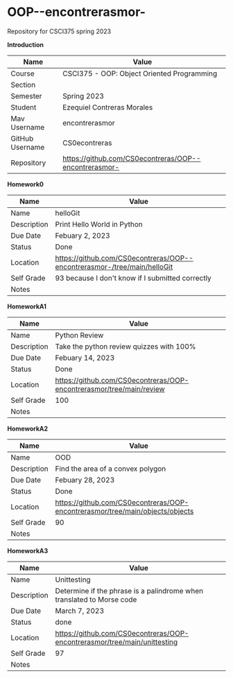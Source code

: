 # OOP--encontrerasmor-
Repository for CSCI375 spring 2023

**Introduction**

Name | Value
--- | ---
Course | CSCI375 - OOP: Object Oriented Programming
Section |
Semester | Spring 2023
Student | Ezequiel Contreras Morales
Mav Username | encontrerasmor
GitHub Username | CS0econtreras
Repository | https://github.com/CS0econtreras/OOP--encontrerasmor-

**Homework0**

Name | Value
--- | ---
Name | helloGit
Description | Print Hello World in Python
Due Date |  Febuary 2, 2023
Status  | Done
Location | https://github.com/CS0econtreras/OOP--encontrerasmor-/tree/main/helloGit
Self Grade | 93 because I don't know if I submitted correctly
Notes |

**HomeworkA1**

Name | Value
--- | ---
Name | Python Review
Description | Take the python review quizzes with 100%
Due Date |  Febuary 14, 2023
Status  | Done
Location | https://github.com/CS0econtreras/OOP-encontrerasmor/tree/main/review
Self Grade | 100
Notes |

**HomeworkA2**

Name | Value
--- | ---
Name | OOD
Description | Find the area of a convex polygon
Due Date |  Febuary 28, 2023
Status  | Done
Location | https://github.com/CS0econtreras/OOP-encontrerasmor/tree/main/objects/objects
Self Grade | 90
Notes |

**HomeworkA3**

Name | Value
--- | ---
Name | Unittesting
Description | Determine if the phrase is a palindrome when translated to Morse code
Due Date |  March 7, 2023
Status  | done
Location | https://github.com/CS0econtreras/OOP-encontrerasmor/tree/main/unittesting
Self Grade | 97
Notes |
